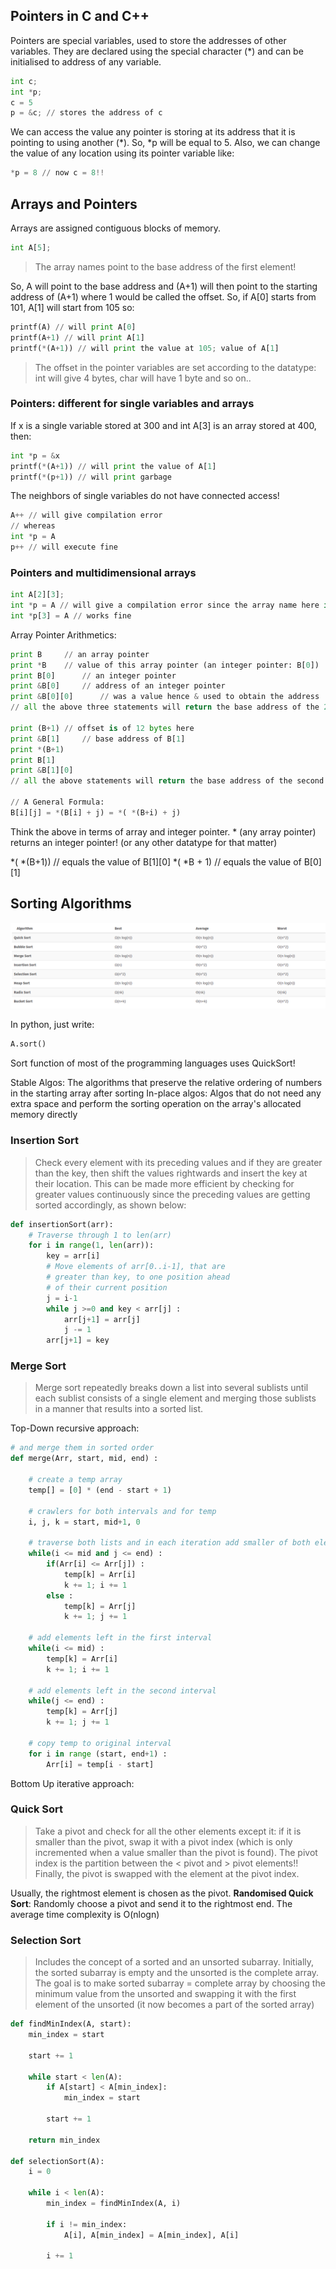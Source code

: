 ## Pointers in C and C++

Pointers are special variables, used to store the addresses of other variables. They are declared using the special character (*) and can be initialised to address of any variable.

```python
int c;
int *p;
c = 5
p = &c; // stores the address of c
```
 
We can access the value any pointer is storing at its address that it is pointing to using another (*). So, *p will be equal to 5.
Also, we can change the value of any location using its pointer variable like:

```python
*p = 8 // now c = 8!!
```

## Arrays and Pointers

Arrays are assigned contiguous blocks of memory. 

```python
int A[5];
```

> The array names point to the base address of the first element! 

So,
A will point to the base address and (A+1) will then point to the starting address of (A+1) where 1 would be called the offset.
So, if A[0] starts from 101, A[1] will start from 105 so:

```python
printf(A) // will print A[0]
printf(A+1) // will print A[1]
printf(*(A+1)) // will print the value at 105; value of A[1]
```

> The offset in the pointer variables are set according to the datatype: int will give 4 bytes, char will have 1 byte and so on..

### Pointers: different for single variables and arrays

If x is a single variable stored at 300 and int A[3] is an array stored at 400, then:

```python
int *p = &x
printf(*(A+1)) // will print the value of A[1]
printf(*(p+1)) // will print garbage
```

The neighbors of single variables do not have connected access!

```python
A++ // will give compilation error
// whereas
int *p = A
p++ // will execute fine
``` 

### Pointers and multidimensional arrays

```python
int A[2][3];
int *p = A // will give a compilation error since the array name here is not an integer pointer but is pointing to an array
int *p[3] = A // works fine
```

Array Pointer Arithmetics:

```python
print B     // an array pointer
print *B    // value of this array pointer (an integer pointer: B[0])
print B[0]      // an integer pointer
print &B[0]     // address of an integer pointer
print &B[0][0]      // was a value hence & used to obtain the address
// all the above three statements will return the base address of the 2D array

print (B+1) // offset is of 12 bytes here
print &B[1]     // base address of B[1]
print *(B+1)
print B[1]
print &B[1][0]
// all the above statements will return the base address of the second array in B 

// A General Formula:
B[i][j] = *(B[i] + j) = *( *(B+i) + j)
```

Think the above in terms of array and integer pointer. * (any array pointer) returns an integer pointer! (or any other datatype for that matter)

*( *(B+1))   // equals the value of B[1][0]
*( *B + 1) // equals the value of B[0][1]

## Sorting Algorithms

![Sorting Algorithms](/assets/sorting.png)

In python, just write:

```python
A.sort()
```

Sort function of most of the programming languages uses QuickSort!

Stable Algos: The algorithms that preserve the relative ordering of numbers in the starting array after sorting
In-place algos: Algos that do not need any extra space and perform the sorting operation on the array's allocated memory directly

### Insertion Sort

> Check every element with its preceding values and if they are greater than the key, then shift the values rightwards and insert the key at their location. This can be made more efficient by checking for greater values continuously since the preceding values are getting sorted accordingly, as shown below:

```python
def insertionSort(arr):
    # Traverse through 1 to len(arr)
    for i in range(1, len(arr)):
        key = arr[i]
        # Move elements of arr[0..i-1], that are
        # greater than key, to one position ahead
        # of their current position
        j = i-1
        while j >=0 and key < arr[j] :
            arr[j+1] = arr[j]
            j -= 1
        arr[j+1] = key 

```

### Merge Sort

> Merge sort repeatedly breaks down a list into several sublists until each sublist consists of a single element and merging those sublists in a manner that results into a sorted list.

Top-Down recursive approach:
```python
# and merge them in sorted order
def merge(Arr, start, mid, end) :

	# create a temp array
	temp[] = [0] * (end - start + 1)

	# crawlers for both intervals and for temp
	i, j, k = start, mid+1, 0

	# traverse both lists and in each iteration add smaller of both elements in temp 
	while(i <= mid and j <= end) :
		if(Arr[i] <= Arr[j]) :
			temp[k] = Arr[i]
			k += 1; i += 1
		else :
			temp[k] = Arr[j]
			k += 1; j += 1

	# add elements left in the first interval 
	while(i <= mid) :
		temp[k] = Arr[i]
		k += 1; i += 1

	# add elements left in the second interval 
	while(j <= end) :
		temp[k] = Arr[j]
		k += 1; j += 1

	# copy temp to original interval
	for i in range (start, end+1) :
		Arr[i] = temp[i - start]
```

Bottom Up iterative approach:

### Quick Sort 

> Take a pivot and check for all the other elements except it: if it is smaller than the pivot, swap it with a pivot index (which is only incremented when a value smaller than the pivot is found). The pivot index is the partition between the < pivot and > pivot elements!!
Finally, the pivot is swapped with the element at the pivot index.

Usually, the rightmost element is chosen as the pivot.
**Randomised Quick Sort**: Randomly choose a pivot and send it to the rightmost end. The average time complexity is O(nlogn)


### Selection Sort

> Includes the concept of a sorted and an unsorted subarray. Initially, the sorted subarray is empty and the unsorted is the complete array. The goal is to make sorted subarray = complete array by choosing the minimum value from the unsorted and swapping it with the first element of the unsorted (it now becomes a part of the sorted array)

```python
def findMinIndex(A, start):  
    min_index = start  
  
    start += 1  
  
    while start < len(A):  
        if A[start] < A[min_index]:  
            min_index = start  
  
        start += 1  
  
    return min_index  
  
def selectionSort(A):  
    i = 0  
  
    while i < len(A):  
        min_index = findMinIndex(A, i)  
  
        if i != min_index:  
            A[i], A[min_index] = A[min_index], A[i]  
          
        i += 1  
```

### 